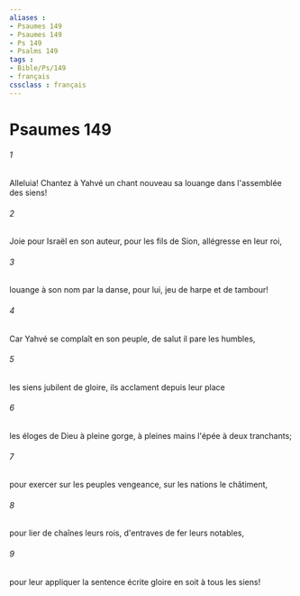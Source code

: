 ```yaml
---
aliases : 
- Psaumes 149
- Psaumes 149
- Ps 149
- Psalms 149
tags : 
- Bible/Ps/149
- français
cssclass : français
---
```


# Psaumes 149

###### 1
Alleluia! Chantez à Yahvé un chant nouveau sa louange dans l'assemblée des siens!
###### 2
Joie pour Israël en son auteur, pour les fils de Sion, allégresse en leur roi,
###### 3
louange à son nom par la danse, pour lui, jeu de harpe et de tambour!
###### 4
Car Yahvé se complaît en son peuple, de salut il pare les humbles,
###### 5
les siens jubilent de gloire, ils acclament depuis leur place
###### 6
les éloges de Dieu à pleine gorge, à pleines mains l'épée à deux tranchants;
###### 7
pour exercer sur les peuples vengeance, sur les nations le châtiment,
###### 8
pour lier de chaînes leurs rois, d'entraves de fer leurs notables,
###### 9
pour leur appliquer la sentence écrite gloire en soit à tous les siens!
